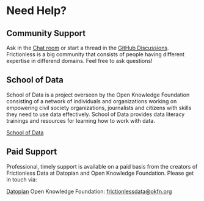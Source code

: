 # Need Help?

## Community Support

Ask in the [Chat room](https://discordapp.com/invite/Sewv6av) or start a thread in the [GitHub Discussions](https://github.com/frictionlessdata/project/discussions). Frictionless is a big community that consists of people having different expertise in differend domains. Feel free to ask questions!

## School of Data

School of Data is a project overseen by the Open Knowledge Foundation consisting of a network of individuals and organizations working on empowering civil society organizations, journalists and citizens with skills they need to use data effectively. School of Data provides data literacy trainings and resources for learning how to work with data.

[School of Data](https://schoolofdata.org)

## Paid Support

Professional, timely support is available on a paid basis from the creators of Frictionless Data at Datopian and Open Knowledge Foundation. Please get in touch via:

[Datopian](http://datopian.com/contact)
Open Knowledge Foundation: <frictionlessdata@okfn.org>

